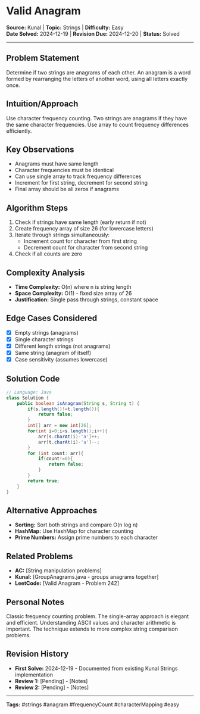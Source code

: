 # Valid Anagram

**Source:** Kunal | **Topic:** Strings | **Difficulty:** Easy  
**Date Solved:** 2024-12-19 | **Revision Due:** 2024-12-20 | **Status:** Solved

---

## Problem Statement
Determine if two strings are anagrams of each other. An anagram is a word formed by rearranging the letters of another word, using all letters exactly once.

## Intuition/Approach
Use character frequency counting. Two strings are anagrams if they have the same character frequencies. Use array to count frequency differences efficiently.

## Key Observations
- Anagrams must have same length
- Character frequencies must be identical
- Can use single array to track frequency differences
- Increment for first string, decrement for second string
- Final array should be all zeros if anagrams

## Algorithm Steps
1. Check if strings have same length (early return if not)
2. Create frequency array of size 26 (for lowercase letters)
3. Iterate through strings simultaneously:
   - Increment count for character from first string
   - Decrement count for character from second string
4. Check if all counts are zero

## Complexity Analysis
- **Time Complexity:** O(n) where n is string length
- **Space Complexity:** O(1) - fixed size array of 26
- **Justification:** Single pass through strings, constant space

## Edge Cases Considered
- [x] Empty strings (anagrams)
- [x] Single character strings
- [x] Different length strings (not anagrams)
- [x] Same string (anagram of itself)
- [x] Case sensitivity (assumes lowercase)

## Solution Code

```java
// Language: Java
class Solution {
    public boolean isAnagram(String s, String t) {
        if(s.length()!=t.length()){
            return false;
        }
        int[] arr = new int[26];
        for(int i=0;i<s.length();i++){
            arr[s.charAt(i)-'a']++;
            arr[t.charAt(i)-'a']--;
        }
        for (int count: arr){
            if(count!=0){
                return false;
            }
        }
        return true;
    }
}
```

## Alternative Approaches
- **Sorting:** Sort both strings and compare O(n log n)
- **HashMap:** Use HashMap for character counting
- **Prime Numbers:** Assign prime numbers to each character

## Related Problems
- **AC:** [String manipulation problems]
- **Kunal:** [GroupAnagrams.java - groups anagrams together]
- **LeetCode:** [Valid Anagram - Problem 242]

## Personal Notes
Classic frequency counting problem. The single-array approach is elegant and efficient. Understanding ASCII values and character arithmetic is important. The technique extends to more complex string comparison problems.

## Revision History
- **First Solve:** 2024-12-19 - Documented from existing Kunal Strings implementation
- **Review 1:** [Pending] - [Notes]
- **Review 2:** [Pending] - [Notes]

---
**Tags:** #strings #anagram #frequencyCount #characterMapping #easy 